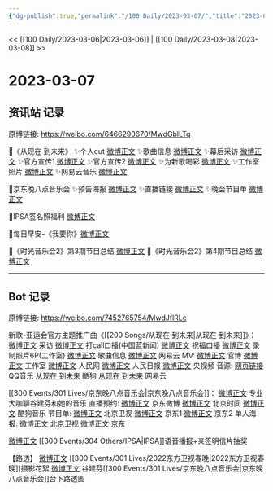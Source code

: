 ```yaml
---
{"dg-publish":true,"permalink":"/100 Daily/2023-03-07/","title":"2023-03-07","created":"2023-03-08T13:37:06.517+08:00","updated":"2023-03-08T13:44:14.275+08:00"}
---
```



<< [[100 Daily/2023-03-06\|2023-03-06]] | [[100 Daily/2023-03-08\|2023-03-08]] >>

# 2023-03-07

## 资讯站 记录

原博链接: https://weibo.com/6466290670/MwdGblLTq

🌟《从现在 到未来》
✨个人cut [微博正文](https://weibo.com/6466290670/4876613269587233)
✨歌曲信息 [微博正文](https://weibo.com/6466290670/4876658428873514)
✨幕后采访 [微博正文](https://weibo.com/6466290670/4876613793087779)
✨官方宣传1 [微博正文](https://weibo.com/6466290670/4876613467243023)
✨官方宣传2 [微博正文](https://weibo.com/6466290670/4876636653095451)
✨为新歌喝彩 [微博正文](https://weibo.com/6466290670/4876635381434898)
✨工作室照片 [微博正文](https://weibo.com/6466290670/4876647909823882)
✨网易云音乐 [微博正文](https://weibo.com/6466290670/4876668860106228)

🌟京东晚八点音乐会
✨预告海报 [微博正文](https://weibo.com/6466290670/4876687675753352)
✨直播链接 [微博正文](https://weibo.com/6466290670/4876751798275476)
✨晚会节目单 [微博正文](https://weibo.com/6466290670/4876719335671788)

🌟IPSA签名照福利 [微博正文](https://weibo.com/6466290670/4876634622525584)

🌟每日早安-《我要你》[微博正文](https://weibo.com/6466290670/4876574865753029)

🌟《时光音乐会2》第3期节目总结 [微博正文](https://weibo.com/6466290670/4876606399580469)
🌟《时光音乐会2》第4期节目总结 [微博正文](https://weibo.com/6466290670/4876623868330331)

---
## Bot 记录

原博链接: https://weibo.com/7452765754/MwdJflRLe

新歌-亚运会官方主题推广曲《[[200 Songs/从现在 到未来\|从现在 到未来]]》：
[微博正文](https://weibo.com/6427644421/4876608085165769) 采访
[微博正文](https://weibo.com/2286092114/4876614506907482) 打call口播(中国蓝新闻)
[微博正文](https://weibo.com/6427644421/4876623059091547) 祝福口播
[微博正文](https://weibo.com/7478855230/4876642789360953) 录制照片6P(工作室)
[微博正文](https://weibo.com/6466290670/4876658428873514) 歌曲信息
[微博正文](https://weibo.com/1721030997/4876632547132326) 网易云
MV:
[微博正文](https://weibo.com/6427644421/4876602917786029) 官博
[微博正文](https://weibo.com/7478855230/4876634711393587) 工作室
[微博正文](https://weibo.com/2286908003/4876633129880462) 人民网
[微博正文](https://weibo.com/2803301701/4876646597266996) 人民日报
[微博正文](https://weibo.com/7211561239/4876731268206426) 央视频
音源:
[网页链接](https://weibo.cn/sinaurl?u=https%3A%2F%2Fc6.y.qq.com%2Fbase%2Ffcgi-bin%2Fu%3F__%3D0yKvtSzn3evo) QQ音乐
[从现在 到未来](https://weibo.cn/sinaurl?u=https%3A%2F%2Ft4.kugou.com%2Fsong.html%3Fid%3D9C8H52bB9V2) 酷狗
[从现在 到未来](https://weibo.cn/sinaurl?u=http%3A%2F%2Fmusic.163.com%2Fshare%2Fsina%2Fdirect%2F18%2F2028166834) 网易云

[[300 Events/301 Lives/京东晚八点音乐会\|京东晚八点音乐会]]：
[微博正文](https://weibo.com/1717871843/4876746375040800) 专业大咖聊谷建芬和她的音乐
直播预约:
[微博正文](https://weibo.com/1717871843/4876746359309552) 京东微博
[微博正文](https://weibo.com/2992050891/4876736561680780) 北京时间
[微博正文](https://weibo.com/1665103091/4876685974179144) 酷狗音乐
节目单:
[微博正文](https://weibo.com/1779837945/4876737555464350) 北京卫视
[微博正文](https://weibo.com/1717871843/4876716704794112) 京东1
[微博正文](https://weibo.com/1717871843/4876731262962712) 京东2
单人海报:
[微博正文](https://weibo.com/1779837945/4876733692776479) 北京卫视
[微博正文](https://weibo.com/1717871843/4876685965265283) 京东

[微博正文](https://weibo.com/1851789841/4876627894864377) [[300 Events/304 Others/IPSA\|IPSA]]语音播报+亲签明信片抽奖

【路透】
[微博正文](https://weibo.com/5122158435/4876643703459887) [[300 Events/301 Lives/2022东方卫视春晚\|2022东方卫视春晚]]摄影花絮
[微博正文](https://weibo.com/3199780861/4876667312936875) 谷建芬[[300 Events/301 Lives/京东晚八点音乐会\|京东晚八点音乐会]]台下路透图
